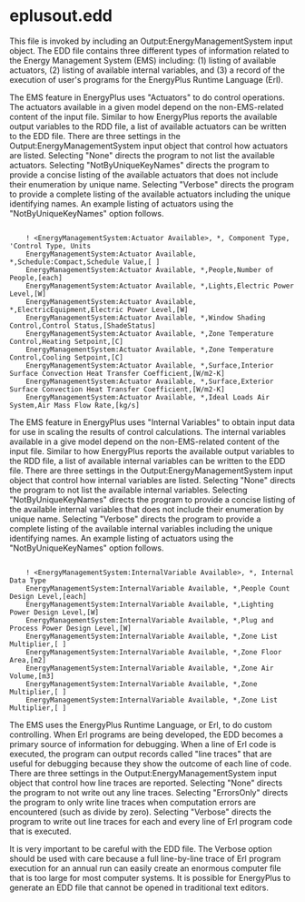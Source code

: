 # eplusout.edd

This file is invoked by including an Output:EnergyManagementSystem input object. The EDD file contains three different types of information related to the Energy Management System (EMS) including: (1) listing of available actuators, (2) listing of available internal variables, and (3) a record of the execution of user's programs for the EnergyPlus Runtime Language (Erl).

The EMS feature in EnergyPlus uses "Actuators" to do control operations. The actuators available in a given model depend on the non-EMS-related content of the input file. Similar to how EnergyPlus reports the available output variables to the RDD file, a list of available actuators can be written to the EDD file. There are three settings in the Output:EnergyManagementSystem input object that control how actuators are listed. Selecting "None" directs the program to not list the available actuators. Selecting "NotByUniqueKeyNames" directs the program to provide a concise listing of the available actuators that does not include their enumeration by unique name. Selecting "Verbose" directs the program to provide a complete listing of the available actuators including the unique identifying names. An example listing of actuators using the  "NotByUniqueKeyNames"  option follows.

~~~~~~~~~~~~~~~~~~~~

    ! <EnergyManagementSystem:Actuator Available>, *, Component Type, 'Control Type, Units
    EnergyManagementSystem:Actuator Available, *,Schedule:Compact,Schedule Value,[ ]
    EnergyManagementSystem:Actuator Available, *,People,Number of People,[each]
    EnergyManagementSystem:Actuator Available, *,Lights,Electric Power Level,[W]
    EnergyManagementSystem:Actuator Available, *,ElectricEquipment,Electric Power Level,[W]
    EnergyManagementSystem:Actuator Available, *,Window Shading Control,Control Status,[ShadeStatus]
    EnergyManagementSystem:Actuator Available, *,Zone Temperature Control,Heating Setpoint,[C]
    EnergyManagementSystem:Actuator Available, *,Zone Temperature Control,Cooling Setpoint,[C]
    EnergyManagementSystem:Actuator Available, *,Surface,Interior Surface Convection Heat Transfer Coefficient,[W/m2-K]
    EnergyManagementSystem:Actuator Available, *,Surface,Exterior Surface Convection Heat Transfer Coefficient,[W/m2-K]
    EnergyManagementSystem:Actuator Available, *,Ideal Loads Air System,Air Mass Flow Rate,[kg/s]
~~~~~~~~~~~~~~~~~~~~

The EMS feature in EnergyPlus uses "Internal Variables" to obtain input data for use in scaling the results of control calculations. The internal variables available in a give model depend on the non-EMS-related content of the input file. Similar to how EnergyPlus reports the available output variables to the RDD file, a list of available internal variables can be written to the EDD file. There are three settings in the Output:EnergyManagementSystem input object that control how internal variables are listed. Selecting "None" directs the program to not list the available internal variables. Selecting "NotByUniqueKeyNames" directs the program to provide a concise listing of the available internal variables that does not include their enumeration by unique name. Selecting "Verbose" directs the program to provide a complete listing of the available internal variables including the unique identifying names. An example listing of actuators using the  "NotByUniqueKeyNames"  option follows.

~~~~~~~~~~~~~~~~~~~~

    ! <EnergyManagementSystem:InternalVariable Available>, *, Internal Data Type
    EnergyManagementSystem:InternalVariable Available, *,People Count Design Level,[each]
    EnergyManagementSystem:InternalVariable Available, *,Lighting Power Design Level,[W]
    EnergyManagementSystem:InternalVariable Available, *,Plug and Process Power Design Level,[W]
    EnergyManagementSystem:InternalVariable Available, *,Zone List Multiplier,[ ]
    EnergyManagementSystem:InternalVariable Available, *,Zone Floor Area,[m2]
    EnergyManagementSystem:InternalVariable Available, *,Zone Air Volume,[m3]
    EnergyManagementSystem:InternalVariable Available, *,Zone Multiplier,[ ]
    EnergyManagementSystem:InternalVariable Available, *,Zone List Multiplier,[ ]
~~~~~~~~~~~~~~~~~~~~

The EMS uses the EnergyPlus Runtime Language, or Erl, to do custom controlling. When Erl programs are being developed, the EDD becomes a primary source of information for debugging. When a line of Erl code is executed, the program can output records called "line traces" that are useful for debugging because they show the outcome of each line of code. There are three settings in the Output:EnergyManagementSystem input object that control how line traces are reported. Selecting "None" directs the program to not write out any line traces. Selecting "ErrorsOnly" directs the program to only write line traces when computation errors are encountered (such as divide by zero). Selecting "Verbose" directs the program to write out line traces for each and every line of Erl program code that is executed.

It is very important to be careful with the EDD file. The Verbose option should be used with care because a full line-by-line trace of Erl program execution for an annual run can easily create an enormous computer file that is too large for most computer systems.  It is possible for EnergyPlus to generate an EDD file that cannot be opened in traditional text editors.